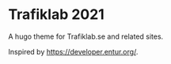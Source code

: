 # Trafiklab 2021
A hugo theme for Trafiklab.se and related sites.

Inspired by https://developer.entur.org/.